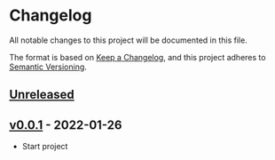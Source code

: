 # Changelog

All notable changes to this project will be documented in this file.

The format is based on [Keep a Changelog](https://keepachangelog.com/en/1.0.0/),
and this project adheres to [Semantic Versioning](https://semver.org/spec/v2.0.0.html).

## [Unreleased]

## [v0.0.1] - 2022-01-26

-   Start project

[Unreleased]: https://github.com/nicacioliveira/empreenday-gh-actions/compare/v0.0.1...HEAD

[v0.0.1]: https://github.com/nicacioliveira/empreenday-gh-actions/compare/96f24917f4a49d3c1212d52c61a04e02b77df107...v0.0.1
